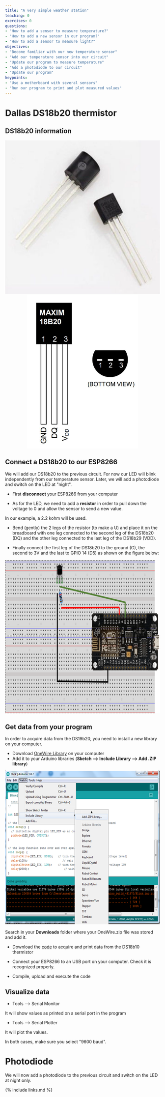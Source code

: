 ```yaml
---
title: "A very simple weather station"
teaching: 0
exercises: 0
questions:
- "How to add a sensor to measure temperature?"
- "How to add a new sensor in our program?"
- "How to add a sensor to measure light?"
objectives:
- "Become familiar with our new temperature sensor"
- "Add our temperature sensor into our circuit"
- "Update our program to measure temperature"
- "Add a photodiode to our circuit"
- "Update our program"
keypoints:
- "Use a motherboard with several sensors"
- "Run our program to print and plot measured values"
---
```


# Dallas DS18b20 thermistor

## DS18b20 information

<p align="center">
<img src="../fig/DS18b20.png"
     alt="DS18b20"
          height="500" />
<img src="../fig/DS18b20_schema.png"
     alt="DS18b20"
          height="500" />
</p>

## Connect a DS18b20 to our ESP8266

We will add our DS18b20 to the previous circuit. For now our LED will blink independently from our temperature sensor. Later, we will add a photodiode and switch on the LED at "night".

- First **disconnect** your ESP8266 from your computer

- As for the LED, we need to add a __resistor__ in order to pull down the voltage to 0 and allow the sensor to send a new value.

In our example, a 2.2 kohm will be used.

- Bend (gently) the 2 legs of the resistor (to make a U) and place it on the breadboard with one leg connected to the second leg of the DS18b20 (DQ) and the other leg connected to the last leg of the DS18b29 (VDD).

- Finally connect the first leg of the DS18b20 to the ground (G), the second to 3V and the last to GPIO 14 (D5) as shown on the figure below:

<p align="center">
<img src="../fig/DS18b20_esp8266.png"
     alt="ESP8266 and DS18b20"
          height="500" />
</p>

## Get data from your program

In order to acquire data from the DS19b20, you need to install a new library on your computer. 

- Download [OneWire Library](../code/OneWire.zip) on your computer
- Add it to your Arduino libraries (__Sketch --> Include Library --> Add .ZIP library__)

<p align="center">
<img src="../fig/Add_OneWire.png"
     alt="Add libraries to Arduino IDE"
          height="500" />
</p>

Search in your __Downloads__ folder where your OneWire.zip file was stored and add it.

- Download the [code](../code/DS18b20.ino) to acquire and print data from the DS18b10 thermistor

- Connect your ESP8266 to an USB port on your computer. Check it is recognized properly.

- Compile, upload and execute the code

## Visualize data

- Tools --> Serial Monitor

It will show values as printed on a serial port in the program

- Tools --> Serial Plotter

It will plot the values.

In both cases, make sure you select "9600 baud".


# Photodiode 

We will now add a photodiode to the previous circuit and switch on the LED at night only.


{% include links.md %}
